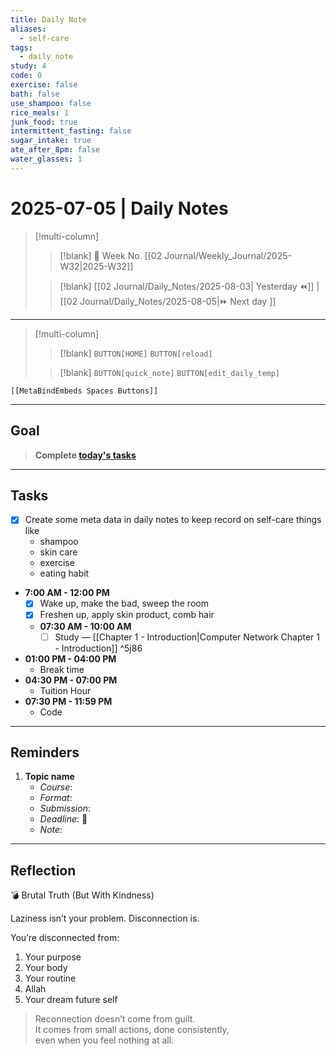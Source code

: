 ```yaml
---
title: Daily Note
aliases:
  - self-care
tags:
  - daily_note
study: 4
code: 0
exercise: false
bath: false
use_shampoo: false
rice_meals: 1
junk_food: true
intermittent_fasting: false
sugar_intake: true
ate_after_8pm: false
water_glasses: 1
---
```



# 2025-07-05 | Daily Notes

> [!multi-column]
> 
>> [!blank]
>> 📅 Week No. [[02 Journal/Weekly_Journal/2025-W32|2025-W32]]
>
>> [!blank]
>> [[02 Journal/Daily_Notes/2025-08-03| Yesterday ⏪]] |  [[02 Journal/Daily_Notes/2025-08-05|⏩ Next day ]]

---

> [!multi-column]
>
>> [!blank]
>> `BUTTON[HOME]` 
>> `BUTTON[reload]`
>
>> [!blank]
>> `BUTTON[quick_note]` 
>> `BUTTON[edit_daily_temp]` 
 
 ```meta-bind-embed
 [[MetaBindEmbeds Spaces Buttons]]
 ```
 
---

## Goal

> **Complete [today's tasks](#Tasks)**

---

## Tasks

- [x] Create some meta data in daily notes to keep record on self-care things like
	- shampoo
	- skin care
	- exercise
	- eating habit
- **7:00 AM - 12:00 PM**
	- [x] Wake up, make the bad, sweep the room
	- [x] Freshen up, apply skin product, comb hair
	- **07:30 AM - 10:00 AM**
		- [ ] Study — [[Chapter 1 - Introduction|Computer Network Chapter 1 - Introduction]] ^5j86
- **01:00 PM - 04:00 PM**
	- Break time
- **04:30 PM - 07:00 PM**
	- Tuition Hour
- **07:30 PM - 11:59 PM**
	- Code 

---

## Reminders

1. **Topic name**  
   - _Course_: 
   - _Format_: 
   - _Submission_: 
   - _Deadline_: 📅 
   - _Note_:

---


## Reflection

💣 Brutal Truth (But With Kindness)

Laziness isn’t your problem. Disconnection is.

You’re disconnected from:

1. Your purpose
2. Your body
3. Your routine
4. Allah
5. Your dream future self

> Reconnection doesn’t come from guilt.  
> It comes from small actions, done consistently,  
> even when you feel nothing at all.